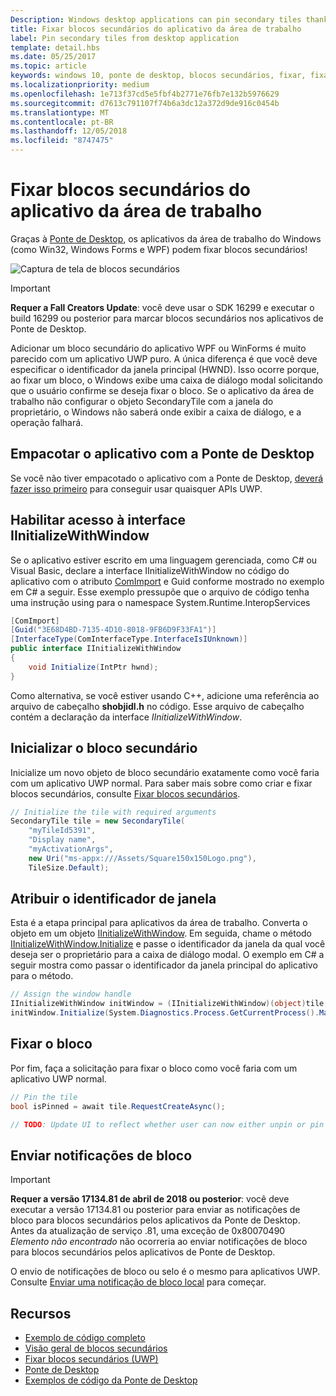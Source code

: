 ```yaml
---
Description: Windows desktop applications can pin secondary tiles thanks to the Desktop Bridge!
title: Fixar blocos secundários do aplicativo da área de trabalho
label: Pin secondary tiles from desktop application
template: detail.hbs
ms.date: 05/25/2017
ms.topic: article
keywords: windows 10, ponte de desktop, blocos secundários, fixar, fixando, guia de início rápido, exemplo de código, exemplo, secondarytile, aplicativo da área de trabalho, win32, winforms, wpf
ms.localizationpriority: medium
ms.openlocfilehash: 1e713f37cd5e5fbf4b2771e76fb7e132b5976629
ms.sourcegitcommit: d7613c791107f74b6a3dc12a372d9de916c0454b
ms.translationtype: MT
ms.contentlocale: pt-BR
ms.lasthandoff: 12/05/2018
ms.locfileid: "8747475"
---
```

# <a name="pin-secondary-tiles-from-desktop-application"></a>Fixar blocos secundários do aplicativo da área de trabalho


Graças à [Ponte de Desktop](https://developer.microsoft.com/windows/bridges/desktop), os aplicativos da área de trabalho do Windows (como Win32, Windows Forms e WPF) podem fixar blocos secundários!

![Captura de tela de blocos secundários](images/secondarytiles.png)

> [!IMPORTANT]
> **Requer a Fall Creators Update**: você deve usar o SDK 16299 e executar o build 16299 ou posterior para marcar blocos secundários nos aplicativos de Ponte de Desktop.

Adicionar um bloco secundário do aplicativo WPF ou WinForms é muito parecido com um aplicativo UWP puro. A única diferença é que você deve especificar o identificador da janela principal (HWND). Isso ocorre porque, ao fixar um bloco, o Windows exibe uma caixa de diálogo modal solicitando que o usuário confirme se deseja fixar o bloco. Se o aplicativo da área de trabalho não configurar o objeto SecondaryTile com a janela do proprietário, o Windows não saberá onde exibir a caixa de diálogo, e a operação falhará.


## <a name="package-your-app-with-desktop-bridge"></a>Empacotar o aplicativo com a Ponte de Desktop

Se você não tiver empacotado o aplicativo com a Ponte de Desktop, [deverá fazer isso primeiro](https://docs.microsoft.com/windows/uwp/porting/desktop-to-uwp-root) para conseguir usar quaisquer APIs UWP.


## <a name="enable-access-to-iinitializewithwindow-interface"></a>Habilitar acesso à interface IInitializeWithWindow

Se o aplicativo estiver escrito em uma linguagem gerenciada, como C# ou Visual Basic, declare a interface IInitializeWithWindow no código do aplicativo com o atributo [ComImport](https://msdn.microsoft.com/library/system.runtime.interopservices.comimportattribute.aspx) e Guid conforme mostrado no exemplo em C# a seguir. Esse exemplo pressupõe que o arquivo de código tenha uma instrução using para o namespace System.Runtime.InteropServices

```csharp
[ComImport]
[Guid("3E68D4BD-7135-4D10-8018-9FB6D9F33FA1")]
[InterfaceType(ComInterfaceType.InterfaceIsIUnknown)]
public interface IInitializeWithWindow
{
    void Initialize(IntPtr hwnd);
}
```

Como alternativa, se você estiver usando C++, adicione uma referência ao arquivo de cabeçalho **shobjidl.h** no código. Esse arquivo de cabeçalho contém a declaração da interface *IInitializeWithWindow*.


## <a name="initialize-the-secondary-tile"></a>Inicializar o bloco secundário

Inicialize um novo objeto de bloco secundário exatamente como você faria com um aplicativo UWP normal. Para saber mais sobre como criar e fixar blocos secundários, consulte [Fixar blocos secundários](secondary-tiles-pinning.md).

```csharp
// Initialize the tile with required arguments
SecondaryTile tile = new SecondaryTile(
    "myTileId5391",
    "Display name",
    "myActivationArgs",
    new Uri("ms-appx:///Assets/Square150x150Logo.png"),
    TileSize.Default);
```


## <a name="assign-the-window-handle"></a>Atribuir o identificador de janela

Esta é a etapa principal para aplicativos da área de trabalho. Converta o objeto em um objeto [IInitializeWithWindow](https://msdn.microsoft.com/library/windows/desktop/hh706981.aspx). Em seguida, chame o método [IInitializeWithWindow.Initialize](https://msdn.microsoft.com/library/windows/desktop/hh706982.aspx) e passe o identificador da janela da qual você deseja ser o proprietário para a caixa de diálogo modal. O exemplo em C# a seguir mostra como passar o identificador da janela principal do aplicativo para o método.

```csharp
// Assign the window handle
IInitializeWithWindow initWindow = (IInitializeWithWindow)(object)tile;
initWindow.Initialize(System.Diagnostics.Process.GetCurrentProcess().MainWindowHandle);
```


## <a name="pin-the-tile"></a>Fixar o bloco

Por fim, faça a solicitação para fixar o bloco como você faria com um aplicativo UWP normal.

```csharp
// Pin the tile
bool isPinned = await tile.RequestCreateAsync();

// TODO: Update UI to reflect whether user can now either unpin or pin
```


## <a name="send-tile-notifications"></a>Enviar notificações de bloco

> [!IMPORTANT]
> **Requer a versão 17134.81 de abril de 2018 ou posterior**: você deve executar a versão 17134.81 ou posterior para enviar as notificações de bloco para blocos secundários pelos aplicativos da Ponte de Desktop. Antes da atualização de serviço .81, uma exceção de 0x80070490 *Elemento não encontrado* não ocorreria ao enviar notificações de bloco para blocos secundários pelos aplicativos de Ponte de Desktop.

O envio de notificações de bloco ou selo é o mesmo para aplicativos UWP. Consulte [Enviar uma notificação de bloco local](sending-a-local-tile-notification.md) para começar.


## <a name="resources"></a>Recursos

* [Exemplo de código completo](https://github.com/Microsoft/DesktopBridgeToUWP-Samples/tree/master/Samples/SecondaryTileSample)
* [Visão geral de blocos secundários](secondary-tiles.md)
* [Fixar blocos secundários (UWP)](secondary-tiles-pinning.md)
* [Ponte de Desktop](https://developer.microsoft.com/windows/bridges/desktop)
* [Exemplos de código da Ponte de Desktop](https://github.com/Microsoft/DesktopBridgeToUWP-Samples)